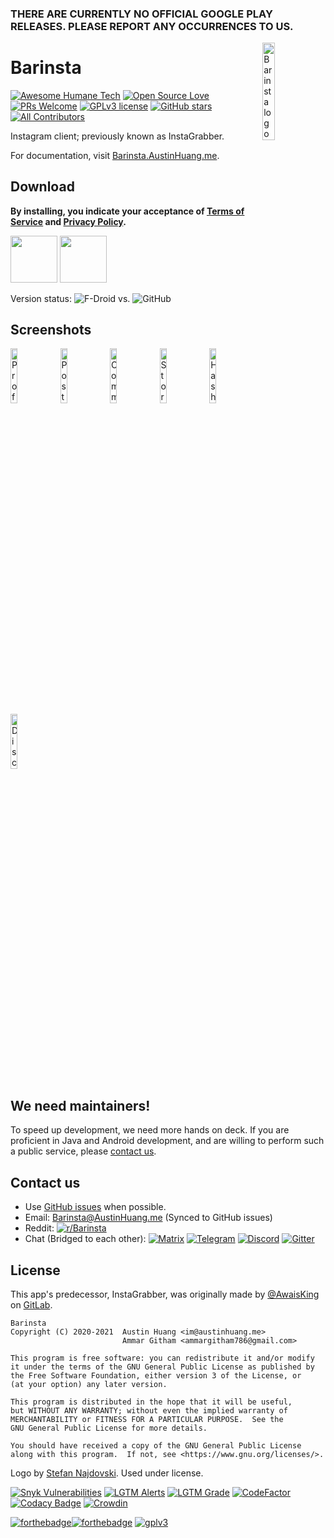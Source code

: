 ### THERE ARE CURRENTLY NO OFFICIAL GOOGLE PLAY RELEASES. PLEASE REPORT ANY OCCURRENCES TO US.

<img src="./app/src/main/ic_launcher-round.png" alt="Barinsta logo" align="right" width="20%"/>

# Barinsta

[![Awesome Humane Tech](https://raw.githubusercontent.com/humanetech-community/awesome-humane-tech/main/humane-tech-badge.svg?sanitize=true)](https://github.com/humanetech-community/awesome-humane-tech)
[![Open Source Love](https://badges.frapsoft.com/os/v3/open-source.svg?v=103)](https://github.com/ellerbrock/open-source-badges/)
[![PRs Welcome](https://img.shields.io/badge/PRs-welcome-brightgreen.svg)](http://makeapullrequest.com)
[![GPLv3 license](https://img.shields.io/badge/License-GPLv3-blue.svg)](./LICENSE)
[![GitHub stars](https://img.shields.io/github/stars/austinhuang0131/instagrabber.svg?style=social&label=Star)](https://GitHub.com/austinhuang0131/barinsta/stargazers/)<!-- ALL-CONTRIBUTORS-BADGE:START - Do not remove or modify this section -->
[![All Contributors](https://img.shields.io/badge/all_contributors-39-orange.svg)](#contributors)
<!-- ALL-CONTRIBUTORS-BADGE:END -->

Instagram client; previously known as InstaGrabber.

For documentation, visit [Barinsta.AustinHuang.me](https://barinsta.austinhuang.me).

## Download

**By installing, you indicate your acceptance of [Terms of Service](https://barinsta.austinhuang.me/en/latest/tos/) and [Privacy Policy](https://barinsta.austinhuang.me/en/latest/privacy/).**

<a href="https://f-droid.org/en/packages/me.austinhuang.instagrabber/"><img src="https://fdroid.gitlab.io/artwork/badge/get-it-on.png" height="75"></a>
<a href="https://github.com/austinhuang0131/barinsta/releases/latest"><img src="https://raw.githubusercontent.com/andOTP/andOTP/master/assets/badges/get-it-on-github.png" height="75"></a>

Version status: ![F-Droid](https://img.shields.io/f-droid/v/me.austinhuang.instagrabber.svg) vs. ![GitHub](https://img.shields.io/github/release/austinhuang0131/barinsta.svg?logo=github)

## Screenshots

<a href="https://github.com/austinhuang0131/instagrabber/blob/master/fastlane/metadata/android/en-US/images/phoneScreenshots/1.jpg"><img src="./fastlane/metadata/android/en-US/images/phoneScreenshots/1.jpg" alt="Profile" width="15%"/></a>
<a href="https://github.com/austinhuang0131/instagrabber/blob/master/fastlane/metadata/android/en-US/images/phoneScreenshots/2.jpg"><img src="./fastlane/metadata/android/en-US/images/phoneScreenshots/2.jpg" alt="Post" width="15%"/></a>
<a href="https://github.com/austinhuang0131/instagrabber/blob/master/fastlane/metadata/android/en-US/images/phoneScreenshots/3.jpg"><img src="./fastlane/metadata/android/en-US/images/phoneScreenshots/3.jpg" alt="Comments" width="15%"/></a>
<a href="https://github.com/austinhuang0131/instagrabber/blob/master/fastlane/metadata/android/en-US/images/phoneScreenshots/4.jpg"><img src="./fastlane/metadata/android/en-US/images/phoneScreenshots/4.jpg" alt="Story" width="15%"/></a>
<a href="https://github.com/austinhuang0131/instagrabber/blob/master/fastlane/metadata/android/en-US/images/phoneScreenshots/5.jpg"><img src="./fastlane/metadata/android/en-US/images/phoneScreenshots/5.jpg" alt="Hashtag" width="15%"/></a>
<a href="https://github.com/austinhuang0131/instagrabber/blob/master/fastlane/metadata/android/en-US/images/phoneScreenshots/6.jpg"><img src="./fastlane/metadata/android/en-US/images/phoneScreenshots/6.jpg" alt="Discover Topics" width="15%"/></a>

## We need maintainers!

To speed up development, we need more hands on deck. If you are proficient in Java and Android development, and are willing to perform such a public service, please [contact us](https://t.me/austinhuang).

## Contact us

* Use [GitHub issues](https://github.com/austinhuang0131/instagrabber/issues) when possible.
* Email: [Barinsta@AustinHuang.me](mailto:barinsta@austinhuang.me?body=Please%20note%20that%20your%20email%20address%20and%20the%20entire%20content%20will%20be%20published%20onto%20GitHub%20issues.%20If%20you%20do%20not%20wish%20to%20do%20that%2C%20use%20other%20contact%20methods%20instead.) (Synced to GitHub issues)
* Reddit: [![r/Barinsta](https://img.shields.io/reddit/subreddit-subscribers/Barinsta?style=social)](https://reddit.com/r/barinsta)
* Chat (Bridged to each other): [![Matrix](https://img.shields.io/badge/Matrix-%23Barinsta:matrix.org-000000?logo=matrix)](https://matrix.to/#/#barinsta:matrix.org) [![Telegram](https://img.shields.io/badge/Telegram-@Grabber__App-2CA5E0?logo=telegram)](https://t.me/grabber_app) [![Discord](https://img.shields.io/badge/Discord-YtEDzN2-7289da?logo=discord&logoColor=white)](https://discord.gg/YtEDzN2) [![Gitter](https://img.shields.io/badge/Gitter-InstaGrabber/General-ed1965?logo=gitter)](https://gitter.im/instagrabber/general)



## License

This app's predecessor, InstaGrabber, was originally made by [@AwaisKing](https://github.com/AwaisKing) on [GitLab](https://gitlab.com/AwaisKing/instagrabber).

    Barinsta
    Copyright (C) 2020-2021  Austin Huang <im@austinhuang.me>
                             Ammar Githam <ammargitham786@gmail.com>

    This program is free software: you can redistribute it and/or modify
    it under the terms of the GNU General Public License as published by
    the Free Software Foundation, either version 3 of the License, or
    (at your option) any later version.

    This program is distributed in the hope that it will be useful,
    but WITHOUT ANY WARRANTY; without even the implied warranty of
    MERCHANTABILITY or FITNESS FOR A PARTICULAR PURPOSE.  See the
    GNU General Public License for more details.

    You should have received a copy of the GNU General Public License
    along with this program.  If not, see <https://www.gnu.org/licenses/>.

Logo by [Stefan Najdovski](https://snajdovski.github.io/). Used under license.

[![Snyk Vulnerabilities](https://img.shields.io/snyk/vulnerabilities/github/austinhuang0131/instagrabber)](https://snyk.io/test/github/austinhuang0131/barinsta)
[![LGTM Alerts](https://img.shields.io/lgtm/alerts/github/austinhuang0131/instagrabber)](https://lgtm.com/projects/g/austinhuang0131/barinsta)
[![LGTM Grade](https://img.shields.io/lgtm/grade/java/github/austinhuang0131/instagrabber)](https://lgtm.com/projects/g/austinhuang0131/barinsta)
[![CodeFactor](https://www.codefactor.io/repository/github/austinhuang0131/barinsta/badge)](https://www.codefactor.io/repository/github/austinhuang0131/barinsta)
[![Codacy Badge](https://app.codacy.com/project/badge/Grade/e9cfcb7733f8477d92e5c0f30cac137a)](https://www.codacy.com/manual/austinhuang0131/instagrabber)
[![Crowdin](https://badges.crowdin.net/instagrabber/localized.svg)](https://crowdin.com/project/instagrabber)

[![forthebadge](https://forthebadge.com/images/badges/made-with-java.svg)](https://forthebadge.com)[![forthebadge](https://forthebadge.com/images/badges/built-for-android.svg)](https://forthebadge.com) [![gplv3](https://www.gnu.org/graphics/gplv3-with-text-136x68.png)](https://www.gnu.org/licenses/gpl-3.0.html)

